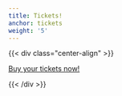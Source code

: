 ```yaml
---
title: Tickets!
anchor: tickets
weight: '5'
---
```

{{< div class="center-align" >}}

<a href="https://magstock8.uber.magfest.org/uber/preregistration/form">Buy your tickets now!</a></br>

{{< /div >}}
